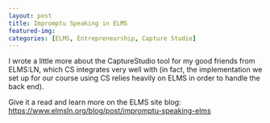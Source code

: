 ```yaml
---
layout: post
title: Impromptu Speaking in ELMS
featured-img:
categories: [ELMS, Entrepreneurship, Capture Studio]
---
```


I wrote a little more about the CaptureStudio tool for my good friends from ELMS:LN, which CS integrates very well with (in fact, the implementation we set up for our course using CS relies heavily on ELMS in order to handle the back end).

Give it a read and learn more on the ELMS site blog: <https://www.elmsln.org/blog/post/impromptu-speaking-elms>
